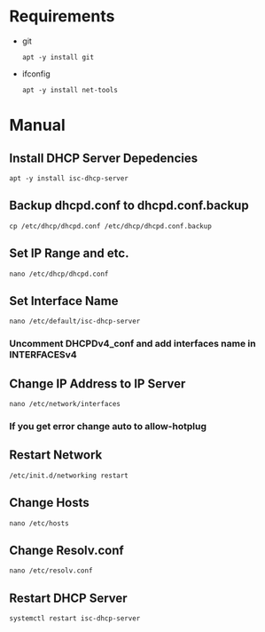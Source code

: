 # Requirements
* git

  ``apt -y install git``
  
* ifconfig

  ``apt -y install net-tools``
  
# Manual 

## Install DHCP Server Depedencies

``apt -y install isc-dhcp-server``

## Backup dhcpd.conf to dhcpd.conf.backup

``cp /etc/dhcp/dhcpd.conf /etc/dhcp/dhcpd.conf.backup``

## Set IP Range and etc.

``nano /etc/dhcp/dhcpd.conf``

## Set Interface Name

``nano /etc/default/isc-dhcp-server``
### Uncomment DHCPDv4_conf and add interfaces name in INTERFACESv4

## Change IP Address to IP Server

``nano /etc/network/interfaces``

### If you get error change auto to allow-hotplug

## Restart Network

``/etc/init.d/networking restart``

## Change Hosts
``nano /etc/hosts``

## Change Resolv.conf

``nano /etc/resolv.conf``

## Restart DHCP Server

``systemctl restart isc-dhcp-server``

